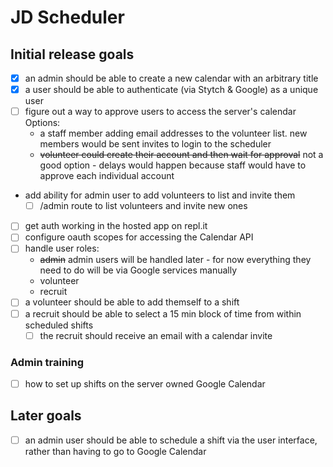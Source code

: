 # JD Scheduler

## Initial release goals

- [x] an admin should be able to create a new calendar with an arbitrary title
- [x] a user should be able to authenticate (via Stytch & Google) as a unique user
- [ ] figure out a way to approve users to access the server's calendar
      Options:
  - a staff member adding email addresses to the volunteer list. new members would be sent invites to login to the scheduler
  - ~~volunteer could create their account and then wait for approval~~ not a good option - delays would happen because staff would have to approve each individual account
- add ability for admin user to add volunteers to list and invite them
  - [ ] /admin route to list volunteers and invite new ones
- [ ] get auth working in the hosted app on repl.it
- [ ] configure oauth scopes for accessing the Calendar API
- [ ] handle user roles:
  - ~~admin~~ admin users will be handled later - for now everything they need to do will be via Google services manually
  - volunteer
  - recruit
- [ ] a volunteer should be able to add themself to a shift
- [ ] a recruit should be able to select a 15 min block of time from within scheduled shifts
  - [ ] the recruit should receive an email with a calendar invite

### Admin training

- [ ] how to set up shifts on the server owned Google Calendar

## Later goals

- [ ] an admin user should be able to schedule a shift via the user interface, rather than having to go to Google Calendar
